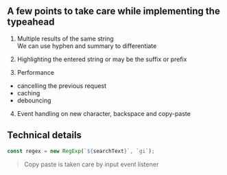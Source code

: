 ## A few points to take care while implementing the typeahead
1. Multiple results of the same string  
We can use hyphen and summary to differentiate

2. Highlighting the entered string or may be the suffix or prefix

3. Performance
  - cancelling the previous request
  - caching
  - debouncing

4. Event handling on new character, backspace and copy-paste

## Technical details
```js
const regex = new RegExp(`${searchText}`, `gi`);
```

> Copy paste is taken care by input event listener

